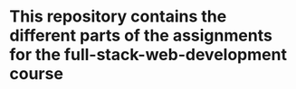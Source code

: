 # This repository contains the different parts of the assignments for the full-stack-web-development course

